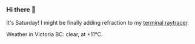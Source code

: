 ### Hi there :wave:

It's Saturday! I might be finally adding refraction to my [terminal raytracer](https://github.com/bewuethr/bash-raytracer).

Weather in Victoria BC: clear, at +11°C.
